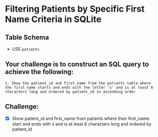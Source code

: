 # Filtering Patients by Specific First Name Criteria in SQLite

## Table Schema
- USE `patients`

## Your challenge is to construct an SQL query to achieve the following:

    1. Show the patient_id and first_name from the patients table where the first_name starts and ends with the letter 's' and is at least 6 characters long and ordered by patient_id in ascending order

## Challenge:

- [x] Show patient_id and first_name from patients where their first_name start and ends with s and is at least 6 characters long and ordered by patient_id